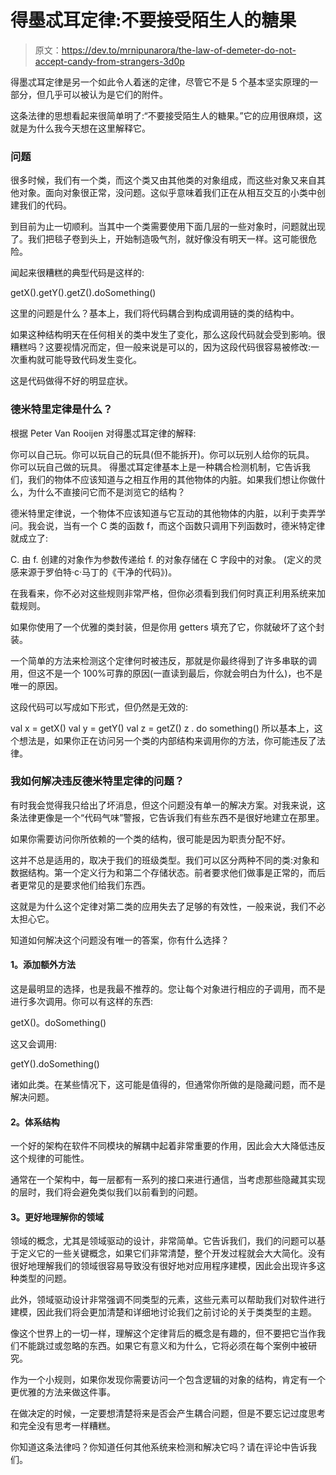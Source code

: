 # 得墨忒耳定律:不要接受陌生人的糖果

> 原文：<https://dev.to/mrnipunarora/the-law-of-demeter-do-not-accept-candy-from-strangers-3d0p>

得墨忒耳定律是另一个如此令人着迷的定律，尽管它不是 5 个基本坚实原理的一部分，但几乎可以被认为是它们的附件。

这条法律的思想看起来很简单明了:“不要接受陌生人的糖果。”它的应用很麻烦，这就是为什么我今天想在这里解释它。

### 问题

很多时候，我们有一个类，而这个类又由其他类的对象组成，而这些对象又来自其他对象。面向对象很正常，没问题。这似乎意味着我们正在从相互交互的小类中创建我们的代码。

到目前为止一切顺利。当其中一个类需要使用下面几层的一些对象时，问题就出现了。我们把毯子卷到头上，开始制造吸气剂，就好像没有明天一样。这可能很危险。

闻起来很糟糕的典型代码是这样的:

getX().getY().getZ().doSomething()

这里的问题是什么？基本上，我们将代码耦合到构成调用链的类的结构中。

如果这种结构明天在任何相关的类中发生了变化，那么这段代码就会受到影响。很糟糕吗？这要视情况而定，但一般来说是可以的，因为这段代码很容易被修改:一次重构就可能导致代码发生变化。

这是代码做得不好的明显症状。

### 德米特里定律是什么？

根据 Peter Van Rooijen 对得墨忒耳定律的解释:

你可以自己玩。你可以玩自己的玩具(但不能拆开)。你可以玩别人给你的玩具。
你可以玩自己做的玩具。
得墨忒耳定律基本上是一种耦合检测机制，它告诉我们，我们的物体不应该知道与之相互作用的其他物体的内脏。如果我们想让你做什么，为什么不直接问它而不是浏览它的结构？

德米特里定律说，一个物体不应该知道与它互动的其他物体的内脏，以利于卖弄学问。我会说，当有一个 C 类的函数 f，而这个函数只调用下列函数时，德米特定律就成立了:

C.
由 f.
创建的对象作为参数传递给 f.
的对象存储在 C 字段中的对象。
(定义的灵感来源于罗伯特·c·马丁的《干净的代码》)。

在我看来，你不必对这些规则非常严格，但你必须看到我们何时真正利用系统来加载规则。

如果你使用了一个优雅的类封装，但是你用 getters 填充了它，你就破坏了这个封装。

一个简单的方法来检测这个定律何时被违反，那就是你最终得到了许多串联的调用，但这不是一个 100%可靠的原因(一直读到最后，你就会明白为什么)，也不是唯一的原因。

这段代码可以写成如下形式，但仍然是无效的:

val x = getX()
val y = getY()
val z = getZ()
z . do something()
所以基本上，这个想法是，如果你正在访问另一个类的内部结构来调用你的方法，你可能违反了法律。

### 我如何解决违反德米特里定律的问题？

有时我会觉得我只给出了坏消息，但这个问题没有单一的解决方案。对我来说，这条法律更像是一个“代码气味”警报，它告诉我们有些东西不是很好地建立在那里。

如果你需要访问你所依赖的一个类的结构，很可能是因为职责分配不好。

这并不总是适用的，取决于我们的班级类型。我们可以区分两种不同的类:对象和数据结构。第一个定义行为和第二个存储状态。前者要求他们做事是正常的，而后者更常见的是要求他们给我们东西。

这就是为什么这个定律对第二类的应用失去了足够的有效性，一般来说，我们不必太担心它。

知道如何解决这个问题没有唯一的答案，你有什么选择？

#### 1。添加额外方法

这是最明显的选择，也是我最不推荐的。您让每个对象进行相应的子调用，而不是进行多次调用。你可以有这样的东西:

getX()。doSomething()

这又会调用:

getY().doSomething()

诸如此类。在某些情况下，这可能是值得的，但通常你所做的是隐藏问题，而不是解决问题。

#### 2。体系结构

一个好的架构在软件不同模块的解耦中起着非常重要的作用，因此会大大降低违反这个规律的可能性。

通常在一个架构中，每一层都有一系列的接口来进行通信，当考虑那些隐藏其实现的层时，我们将会避免类似我们以前看到的问题。

#### 3。更好地理解你的领域

领域的概念，尤其是领域驱动的设计，非常简单。它告诉我们，我们的问题可以基于定义它的一些关键概念，如果它们非常清楚，整个开发过程就会大大简化。没有很好地理解我们的领域很容易导致没有很好地对应用程序建模，因此会出现许多这种类型的问题。

此外，领域驱动设计非常强调不同类型的元素，这些元素可以帮助我们对软件进行建模，因此我们将会更加清楚和详细地讨论我们之前讨论的关于类类型的主题。

像这个世界上的一切一样，理解这个定律背后的概念是有趣的，但不要把它当作我们不能跳过或忽略的东西。如果它有意义和为什么，它将必须在每个案例中被研究。

作为一个小规则，如果你发现你需要访问一个包含逻辑的对象的结构，肯定有一个更优雅的方法来做这件事。

在做决定的时候，一定要想清楚将来是否会产生耦合问题，但是不要忘记过度思考和完全没有思考一样糟糕。

你知道这条法律吗？你知道任何其他系统来检测和解决它吗？请在评论中告诉我们。